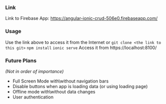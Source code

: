 ### Link
Link to Firebase App: https://angular-ionic-crud-506e0.firebaseapp.com/

### Usage
Use the link above to access it from the Internet
or
`git clone <the link to this git>`
`npm install`
`ionic serve`
Access it from https://localhost:8100/


### Future Plans 
*(Not in order of importance)*
- Full Screen Mode with\without navigation bars
- Disable buttons when app is loading data (or using loading page)
- Offline mode with\without data changes
- User authentication
